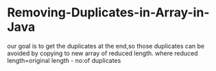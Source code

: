 # Removing-Duplicates-in-Array-in-Java

our goal is to get the duplicates at the end,so those duplicates can be avoided by copying to new array of reduced length. 
where reduced length=original length - no:of duplicates
